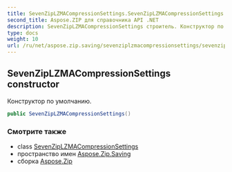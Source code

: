 ```yaml
---
title: SevenZipLZMACompressionSettings.SevenZipLZMACompressionSettings
second_title: Aspose.ZIP для справочника API .NET
description: SevenZipLZMACompressionSettings строитель. Конструктор по умолчанию.
type: docs
weight: 10
url: /ru/net/aspose.zip.saving/sevenziplzmacompressionsettings/sevenziplzmacompressionsettings/
---
```

## SevenZipLZMACompressionSettings constructor

Конструктор по умолчанию.

```csharp
public SevenZipLZMACompressionSettings()
```

### Смотрите также

* class [SevenZipLZMACompressionSettings](../)
* пространство имен [Aspose.Zip.Saving](../../sevenziplzmacompressionsettings/)
* сборка [Aspose.Zip](../../../)


